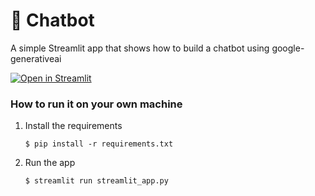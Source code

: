 # 💬 Chatbot 

A simple Streamlit app that shows how to build a chatbot using google-generativeai

[![Open in Streamlit](https://static.streamlit.io/badges/streamlit_badge_black_white.svg)](https://(https://talknest.streamlit.app/))

### How to run it on your own machine

1. Install the requirements

   ```
   $ pip install -r requirements.txt
   ```

2. Run the app

   ```
   $ streamlit run streamlit_app.py
   ```
